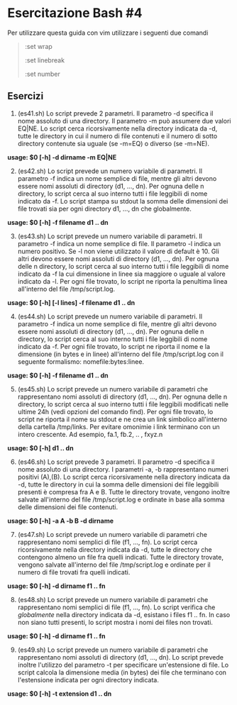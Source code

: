 # Esercitazione Bash #4
Per utilizzare questa guida con vim utilizzare i seguenti due comandi 

>:set wrap 
>
>:set linebreak
>
>:set number

## Esercizi
01. (es41.sh) Lo script prevede 2 parametri. Il parametro -d specifica il nome assoluto di una directory. Il parametro -m può assumere due valori EQ|NE. Lo script cerca ricorsivamente nella directory indicata da -d, tutte le directory in cui il numero di file contenuti e il numero di sotto directory contenute sia uguale (se -m=EQ) o diverso (se -m=NE). 

**usage: $0 [-h] -d dirname -m EQ|NE**

02. (es42.sh) Lo script prevede un numero variabile di parametri. Il parametro -f indica un nome semplice di file, mentre gli altri devono essere nomi assoluti di directory (d1, ..., dn). Per ognuna delle n directory, lo script cerca al suo interno tutti i file leggibili di nome indicato da -f. Lo script stampa su stdout la somma delle dimensioni dei file trovati sia per ogni directory d1, ..., dn che globalmente.

**usage: $0 [-h] -f filename d1 .. dn**

03. (es43.sh) Lo script prevede un numero variabile di parametri. Il parametro -f indica un nome semplice di file. Il parametro -l indica un numero positivo. Se -l non viene utilizzato il valore di default è 10. Gli altri devono essere nomi assoluti di directory (d1, ..., dn). Per ognuna delle n directory, lo script cerca al suo interno tutti i file leggibili di nome indicato da -f la cui dimensione in linee sia maggiore o uguale al valore indicato da -l. Per ogni file trovato, lo script ne riporta la penultima linea all'interno del file /tmp/script.log.

**usage: $0 [-h] [-l lines] -f filename d1 .. dn**

04. (es44.sh) Lo script prevede un numero variabile di parametri. Il parametro -f indica un nome semplice di file, mentre gli altri devono essere nomi assoluti di directory (d1, ..., dn). Per ognuna delle n directory, lo script cerca al suo interno tutti i file leggibili di nome indicato da -f. Per ogni file trovato, lo script ne riporta il nome e la dimensione (in bytes e in linee) all'interno del file /tmp/script.log con il seguente formalismo: nomefile:bytes:linee.

**usage: $0 [-h] -f filename d1 .. dn**

05. (es45.sh) Lo script prevede un numero variabile di parametri che rappresentano nomi assoluti di directory (d1, ..., dn). Per ognuna delle n directory, lo script cerca al suo interno tutti i file leggibili modificati nelle ultime 24h (vedi opzioni del comando find). Per ogni file trovato, lo script ne riporta il nome su stdout e ne crea un link simbolico all'interno della cartella /tmp/links. Per evitare omonimie i link terminano con un intero crescente. Ad esempio, fa.1, fb.2, .. , fxyz.n

**usage: $0 [-h] d1 .. dn**

06. (es46.sh) Lo script prevede 3 parametri. Il parametro -d specifica il nome assoluto di una directory. I parametri -a, -b rappresentano numeri positivi (A),(B). Lo script cerca ricorsivamente nella directory indicata da -d, tutte le directory in cui la somma delle dimensioni dei file leggibili presenti è compresa fra A e B. Tutte le directory trovate, vengono inoltre salvate all'interno del file /tmp/script.log e ordinate in base alla somma delle dimensioni dei file contenuti.

**usage: $0 [-h] -a A -b B -d dirname**

07. (es47.sh) Lo script prevede un numero variabile di parametri che rappresentano nomi semplici di file (f1, ..., fn). Lo script cerca ricorsivamente nella directory indicata da -d, tutte le directory che contengono almeno un file fra quelli indicati. Tutte le directory trovate, vengono salvate all'interno del file /tmp/script.log e ordinate per il numero di file trovati fra quelli indicati.

**usage: $0 [-h] -d dirname f1 .. fn**

08. (es48.sh) Lo script prevede un numero variabile di parametri che rappresentano nomi semplici di file (f1, ..., fn). Lo script verifica che *globalmente* nella directory indicata da -d, esistano i files f1 .. fn. In caso non siano tutti presenti, lo script mostra i nomi dei files non trovati.

**usage: $0 [-h] -d dirname f1 .. fn**

09. (es49.sh) Lo script prevede un numero variabile di parametri che rappresentano nomi assoluti di directory (d1, ..., dn). Lo script prevede inoltre l'utilizzo del parametro -t per specificare un'estensione di file. Lo script calcola la dimensione media (in bytes) dei file che terminano con l'estensione indicata per ogni directory indicata.

**usage: $0 [-h] -t extension d1 .. dn**